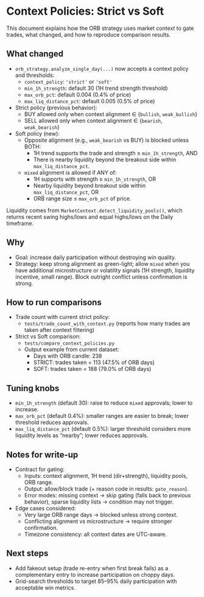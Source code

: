# Context Policies: Strict vs Soft

This document explains how the ORB strategy uses market context to gate trades, what changed, and how to reproduce comparison results.

## What changed

- `orb_strategy.analyze_single_day(...)` now accepts a context policy and thresholds:
  - `context_policy`: `'strict'` or `'soft'`
  - `min_1h_strength`: default 30 (1H trend strength threshold)
  - `max_orb_pct`: default 0.004 (0.4% of price)
  - `max_liq_distance_pct`: default 0.005 (0.5% of price)
- Strict policy (previous behavior):
  - BUY allowed only when context alignment ∈ {`bullish`, `weak_bullish`}
  - SELL allowed only when context alignment ∈ {`bearish`, `weak_bearish`}
- Soft policy (new):
  - Opposite alignment (e.g., `weak_bearish` vs BUY) is blocked unless BOTH:
    - 1H trend supports the trade and strength ≥ `min_1h_strength`, AND
    - There is nearby liquidity beyond the breakout side within `max_liq_distance_pct`.
  - `mixed` alignment is allowed if ANY of:
    - 1H supports with strength ≥ `min_1h_strength`, OR
    - Nearby liquidity beyond breakout side within `max_liq_distance_pct`, OR
    - ORB range size ≤ `max_orb_pct` of price.

Liquidity comes from `MarketContext.detect_liquidity_pools()`, which returns recent swing highs/lows and equal highs/lows on the Daily timeframe.

## Why

- Goal: increase daily participation without destroying win quality.
- Strategy: keep strong alignment as green-light; allow `mixed` when you have additional microstructure or volatility signals (1H strength, liquidity incentive, small range). Block outright conflict unless confirmation is strong.

## How to run comparisons

- Trade count with current strict policy:
  - `tests/trade_count_with_context.py` (reports how many trades are taken after context filtering)
- Strict vs Soft comparison:
  - `tests/compare_context_policies.py`
  - Output example from current dataset:
    - Days with ORB candle: 238
    - STRICT: trades taken = 113 (47.5% of ORB days)
    - SOFT: trades taken = 188 (79.0% of ORB days)

## Tuning knobs

- `min_1h_strength` (default 30): raise to reduce `mixed` approvals; lower to increase.
- `max_orb_pct` (default 0.4%): smaller ranges are easier to break; lower threshold reduces approvals.
- `max_liq_distance_pct` (default 0.5%): larger threshold considers more liquidity levels as “nearby”; lower reduces approvals.

## Notes for write-up

- Contract for gating:
  - Inputs: context alignment, 1H trend (dir+strength), liquidity pools, ORB range.
  - Output: allow/block trade (+ reason code in results: `gate_reason`).
  - Error modes: missing context → skip gating (falls back to previous behavior), sparse liquidity lists → condition may not trigger.
- Edge cases considered:
  - Very large ORB range days → blocked unless strong context.
  - Conflicting alignment vs microstructure → require stronger confirmation.
  - Timezone consistency: all context dates are UTC-aware.

## Next steps

- Add fakeout setup (trade re-entry when first break fails) as a complementary entry to increase participation on choppy days.
- Grid-search thresholds to target 85–95% daily participation with acceptable win metrics.
